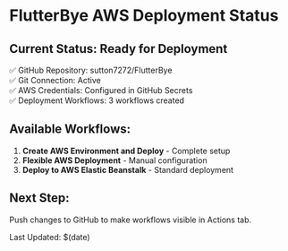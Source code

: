# FlutterBye AWS Deployment Status

## Current Status: Ready for Deployment

✅ GitHub Repository: sutton7272/FlutterBye  
✅ Git Connection: Active  
✅ AWS Credentials: Configured in GitHub Secrets  
✅ Deployment Workflows: 3 workflows created  

## Available Workflows:
1. **Create AWS Environment and Deploy** - Complete setup
2. **Flexible AWS Deployment** - Manual configuration  
3. **Deploy to AWS Elastic Beanstalk** - Standard deployment

## Next Step:
Push changes to GitHub to make workflows visible in Actions tab.

Last Updated: $(date)